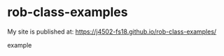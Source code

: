 # rob-class-examples

My site is published at: https://j4502-fs18.github.io/rob-class-examples/

example
